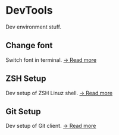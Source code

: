 # DevTools

Dev environment stuff.

## Change font
Switch font in terminal.
[-> Read more](./fonts)

## ZSH Setup
Dev setup of ZSH Linuz shell.
[-> Read more](./zsh)

## Git Setup
Dev setup of Git client.
[-> Read more](./git)
